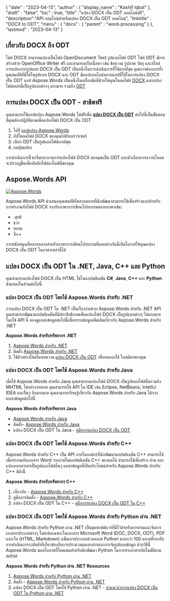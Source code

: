 {
  "date" : "2023-04-13",
  "author" : {
    "display_name" : "Kashif Iqbal"
},
  "draft" : "false",
  "toc" : true,
  "title" :"แปลง DOCX เป็น ODT ออนไลน์ฟรี",
  "description":"API ออนไลน์สำหรับแปลง DOCX เป็น ODT ออนไลน์",
  "linktitle" : "DOCX to ODT",
  "menu" : {
    "docs" : {
      "parent" : "word-processing"
}
},
  "lastmod" : "2023-04-13"
}

## เกี่ยวกับ DOCX ถึง ODT

ไฟล์ DOCX สามารถแปลงเป็นไฟล์ OpenDocument Text รูปแบบไฟล์ ODT ไฟล์ ODT มักจะสร้างด้วย OpenOffice Writer ฟรี และสามารถเก็บเนื้อหา เช่น ข้อความ รูปภาพ วัตถุ และสไตล์ การแปลงจากรูปแบบ DOCX เป็น ODT เป็นหนึ่งในการดำเนินการที่ใช้มากที่สุด คุณอาจต้องการทั้งคุณสมบัติที่มีให้ในรูปแบบ DOCX และ ODT มีแอปออนไลน์หลายแอปที่ใช้ในการแปลง DOCX เป็น ODT แอป Aspose.Words เป็นหนึ่งในเครื่องมือที่ช่วยให้คุณโหลดไฟล์ [DOCX](/th/word-processing/docx/) และแปลงไฟล์เหล่านี้เป็นรูปแบบต่างๆ มากมาย รวมถึง [ODT](/th/word-processing/odt/)

## การแปลง DOCX เป็น ODT - สาธิตฟรี

คุณสามารถใช้แอปแปลง Aspose.Words ได้ฟรีเพื่อ **[แปลง DOCX เป็น ODT](https://products.aspose.app/words/conversion/docx-to-xhtml)** ต่อไปนี้เป็นขั้นตอนที่คุณต้องปฏิบัติตามเพื่อแปลงไฟล์ DOCX เป็น ODT

1. ไปที่ [แอปแปลง Aspose.Words](https://products.aspose.app/words/conversion/docx-to-odt)
1. อัปโหลดไฟล์ DOCX ของคุณไปยังเบราว์เซอร์
1. เลือก ODT เป็นรูปแบบไฟล์เอาต์พุต
1. กดปุ่มแปลง

การดำเนินการนี้จะเริ่มกระบวนการแปลงไฟล์ DOCX ของคุณเป็น ODT และตัวเลือกการดาวน์โหลดจะปรากฏขึ้นเพื่อบันทึกไฟล์ลงในพีซีของคุณ

## Aspose.Words API

[![Aspose.Words](../try-aspose-words.png)](https://products.aspose.com/words/)

Aspose.Words API นำเสนอคุณสมบัติที่หลากหลายที่นักพัฒนาสามารถใช้เพื่อสร้างแอปสำหรับการทำงานกับไฟล์ DOCX รองรับภาษาการเขียนโปรแกรมหลายภาษาเช่น:

* .สุทธิ
* ชวา
* หลาม
* ซี++

การสนับสนุนที่หลากหลายสำหรับภาษาการเขียนโปรแกรมที่แตกต่างกันนี้เปิดโอกาสให้คุณแปลง DOCX เป็น ODT ในภาษาเหล่านี้ได้

## แปลง DOCX เป็น ODT ใน .NET, Java, C++ และ Python

คุณสามารถแปลงไฟล์ DOCX เป็น HTML ได้ในแอปพลิเคชัน **C#**, **Java**, **C++** และ **Python** ดังแสดงในส่วนต่อไปนี้

### แปลง DOCX เป็น ODT โดยใช้ Aspose.Words สำหรับ .NET

การแปลง DOCX เป็น ODT ใน .NET เป็นเรื่องง่ายด้วย Aspose.Words สำหรับ .NET API คุณสามารถพัฒนาแอปพลิเคชันที่มีประสิทธิภาพเพื่อแปลงไฟล์ DOCX เป็นรูปแบบต่างๆ ได้มากมายโดยใช้ API นี้ ลองดูแหล่งข้อมูลต่อไปนี้เพื่อทราบข้อมูลเพิ่มเติมเกี่ยวกับ Aspose.Words สำหรับ .NET

**Aspose.Words สำหรับทรัพยากร .NET**

1. [Aspose.Words สำหรับ .NET](https://products.aspose.com/words/net/)
1. ติดตั้ง [Aspose.Words สำหรับ .NET](https://docs.aspose.com/words/net/installation/)
1. ใช้ตัวอย่างโค้ดในบทความ [แปลง DOCX เป็น ODT](https://docs.aspose.com/words/net/convert-a-document-to-html-mhtml-or-epub/) เพื่อทดลองใช้ ใบสมัครของคุณ

### แปลง DOCX เป็น ODT โดยใช้ Aspose.Words สำหรับ Java

เมื่อใช้ Aspose.Words สำหรับ Java คุณสามารถแปลงไฟล์ DOCX เป็นรูปแบบไฟล์อื่นรวมถึง MHTML ได้อย่างง่ายดาย คุณสามารถใช้ API ใน IDE เช่น Eclipse, NetBeans, IntelliJ IDEA และอื่นๆ อีกมากมาย คุณสามารถเรียนรู้เกี่ยวกับ Aspose.Words สำหรับ Java ได้จากแหล่งข้อมูลต่อไปนี้

**Aspose.Words สำหรับทรัพยากร Java**

* [Aspose.Words สำหรับ Java](https://products.aspose.com/words/java/)
* ติดตั้ง- [Aspose.Words สำหรับ Java](https://docs.aspose.com/words/java/installation/)
* แปลง DOCX เป็น ODT ใน Java - [คู่มือการแปลง DOCX เป็น ODT](https://docs.aspose.com/words/java/convert-a-document-to-html-mhtml-or-epub/)

### แปลง DOCX เป็น ODT โดยใช้ Aspose.Words สำหรับ C++

Aspose.Words สำหรับ C++ เป็น API ภายในองค์กรที่นักพัฒนาแอปพลิเคชัน C++ สามารถใช้เพื่อทำงานกับเอกสาร Word จากภายในแอปพลิเคชัน C++ ของตนได้ สามารถใช้เพื่อสร้าง อ่าน และแปลงเอกสารคำเป็นรูปแบบไฟล์อื่นๆ แหล่งข้อมูลที่เป็นประโยชน์สำหรับ Aspose.Words สำหรับ C++ มีดังนี้

**Aspose.Words สำหรับทรัพยากร C++**

1. เกี่ยวกับ - [Aspose.Words สำหรับ C++](https://products.aspose.com/words/cpp/)
1. คู่มือการติดตั้ง - [Aspose.Words สำหรับ C++](https://docs.aspose.com/words/cpp/installation/)
1. แปลง DOCX เป็น ODT ใน C++ - [คู่มือการแปลง DOCX เป็น ODT ใน C++](https://docs.aspose.com/words/cpp/convert-a-document-to-html-mhtml-or-epub/)

### แปลง DOCX เป็น ODT โดยใช้ Aspose.Words สำหรับ Python ผ่าน .NET

Aspose.Words สำหรับ Python ผ่าน .NET เป็นชุดซอฟต์แวร์ที่มีไว้สำหรับการอ่านและจัดการเอกสารประเภทต่างๆ โดยเน้นเฉพาะในเอกสาร Microsoft Word (DOC, DOCX, ODT), PDF และเว็บ (HTML, Markdown) แพ็คเกจประกอบด้วยคลาส Python มากกว่า 100 คลาสที่รองรับการดำเนินการระดับต่ำที่เกี่ยวข้องกับการประมวลผลเอกสารและการจัดรูปแบบข้อมูล ด้วยวิธีนี้ Aspose.Words มอบโอกาสที่โดดเด่นสำหรับนักพัฒนา Python ในการทำเอกสารอัตโนมัติตามสคริปต์

**Aspose.Words สำหรับ Python ผ่าน .NET Resources**

1. [Aspose.Words สำหรับ Python ผ่าน .NET](https://products.aspose.com/words/python-net/)
1. ติดตั้ง - [Aspose.Words สำหรับ Python ผ่าน .NET](https://releases.aspose.com/words/python/)
1. แปลง DOCX เป็น ODT โดยใช้ Python ผ่าน .NET - [คำแนะนำการแปลง DOCX เป็น ODT ใน Python ผ่าน .NET](https://docs.aspose.com/words/python-net/convert-a-document-to-html-mhtml-or-epub/)

